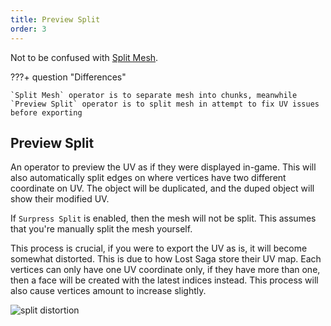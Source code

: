 ```yaml
---
title: Preview Split
order: 3
---
```


Not to be confused with [Split Mesh](../MSH%20Panel/split_mesh.md).

???+ question "Differences"

    `Split Mesh` operator is to separate mesh into chunks, meanwhile `Preview Split` operator is to split mesh in attempt to fix UV issues before exporting

## Preview Split
An operator to preview the UV as if they were displayed in-game. This will also automatically split edges on where vertices have two different coordinate on UV. The object will be duplicated, and the duped object will show their modified UV.

If `Surpress Split` is enabled, then the mesh will not be split. This assumes that you're manually split the mesh yourself.

This process is crucial, if you were to export the UV as is, it will become somewhat distorted. This is due to how Lost Saga store their UV map. Each vertices can only have one UV coordinate only, if they have more than one, then a face will be created with the latest indices instead. This process will also cause vertices amount to increase slightly.

![split distortion](../images/split_distortion.png)